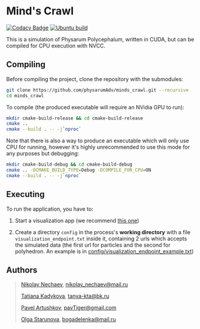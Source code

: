 # Mind's Crawl

[![Codacy Badge](https://api.codacy.com/project/badge/Grade/cd8ac0eb5b334c68b7661ab756049191)](https://app.codacy.com/gh/physarumAdv/minds_crawl?utm_source=github.com&utm_medium=referral&utm_content=physarumAdv/minds_crawl&utm_campaign=Badge_Grade_Dashboard)
[![Ubuntu build](https://github.com/physarumAdv/minds_crawl/workflows/Ubuntu%20build/badge.svg)](https://github.com/physarumAdv/minds_crawl/actions?query=workflow%3A%22Ubuntu+build%22)

This is a simulation of Physarum Polycephalum, written in CUDA, but can be compiled for CPU execution with NVCC.

## Compiling

Before compiling the project, clone the repository with the submodules:
```bash
git clone https://github.com/physarumAdv/minds_crawl.git --recursive
cd minds_crawl
```

To compile (the produced executable will require an NVidia GPU to run):
```bash
mkdir cmake-build-release && cd cmake-build-release
cmake ..
cmake --build . -- -j`nproc`
```

Note that there is also a way to produce an executable which will only use CPU for running, however it's highly
unrecommended to use this mode for any purposes but debugging:
```bash
mkdir cmake-build-debug && cd cmake-build-debug
cmake .. -DCMAKE_BUILD_TYPE=Debug -DCOMPILE_FOR_CPU=ON
cmake --build . -- -j`nproc`
```

## Executing
To run the application, you have to:

1.  Start a visualization app (we recommend [this one](https://github.com/physarumAdv/Physarum_webGL))

2.  Create a directory `config` in the process's **working directory** with a file `visualization_endpoint.txt` inside
it, containing 2 urls which accepts the simulated data (the first url for particles and the second for polyhedron. An example is
in [config/visualization_endpoint_example.txt](config/visualization_endpoint_example.txt))

## Authors

> [Nikolay Nechaev](http://t.me/kolayne), [nikolay_nechaev@mail.ru](mailto:nikolay_nechaev@mail.ru)
>
> [Tatiana Kadykova](http://vk.com/ricopin), [tanya-kta@bk.ru](mailto:tanya-kta@bk.ru)
>
> [Pavel Artushkov](http://t.me/pavtiger), [pavTiger@gmail.com](mailto:pavTiger@gmail.com)
>
> [Olga Starunova](http://vk.com/id2051067), [bogadelenka@mail.ru](mailto:bogadelenka@mail.ru)
